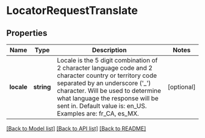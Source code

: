 # LocatorRequestTranslate

## Properties
Name | Type | Description | Notes
------------ | ------------- | ------------- | -------------
**locale** | **string** | Locale is the 5 digit combination of 2 character language code and 2 character country or territory code separated by an underscore (&#x27;_&#x27;) character. Will be used to determine what language the response will be sent in.  Default value is: en_US.  Examples are: fr_CA, es_MX. | [optional] 

[[Back to Model list]](../../README.md#documentation-for-models) [[Back to API list]](../../README.md#documentation-for-api-endpoints) [[Back to README]](../../README.md)

